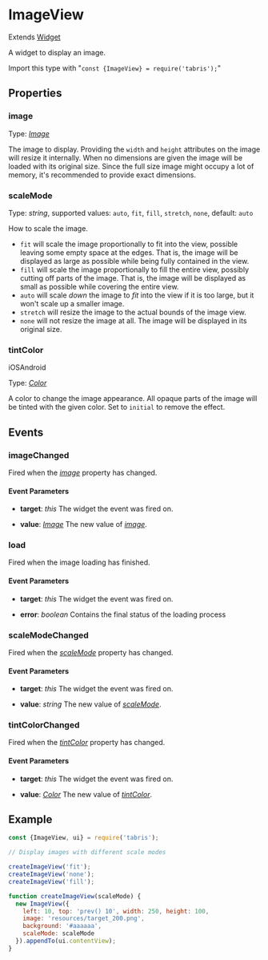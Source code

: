---
---
# ImageView

Extends [Widget](Widget.md)

A widget to display an image.

Import this type with "`const {ImageView} = require('tabris');`"

## Properties

### image


Type: *[Image](../types.md#image)*

The image to display. Providing the `width` and `height` attributes on the image will resize it internally. When no dimensions are given the image will be loaded with its original size. Since the full size image might occupy a lot of memory, it's recommended to provide exact dimensions.

### scaleMode


Type: *string*, supported values: `auto`, `fit`, `fill`, `stretch`, `none`, default: `auto`

How to scale the image.

- `fit` will scale the image proportionally to fit into the view, possible leaving some empty space at the edges. That is, the image will be displayed as large as possible while being fully contained in the view.
- `fill` will scale the image proportionally to fill the entire view, possibly cutting off parts of the image. That is, the image will be displayed as small as possible while covering the entire view.
- `auto` will scale *down* the image to *fit* into the view if it is too large, but it won't scale up a smaller image.
- `stretch` will resize the image to the actual bounds of the image view.
- `none` will not resize the image at all. The image will be displayed in its original size.

### tintColor
<p class="platforms"><span class="ios-tag" title="supported on iOS">iOS</span><span class="android-tag" title="supported on Android">Android</span></p>

Type: *[Color](../types.md#color)*

A color to change the image appearance. All opaque parts of the image will be tinted with the given color. Set to `initial` to remove the effect.


## Events

### imageChanged

Fired when the [*image*](#image) property has changed.

#### Event Parameters 
- **target**: *this*
    The widget the event was fired on.

- **value**: *[Image](../types.md#image)*
    The new value of [*image*](#image).


### load

Fired when the image loading has finished.

#### Event Parameters 
- **target**: *this*
    The widget the event was fired on.

- **error**: *boolean*
    Contains the final status of the loading process


### scaleModeChanged

Fired when the [*scaleMode*](#scaleMode) property has changed.

#### Event Parameters 
- **target**: *this*
    The widget the event was fired on.

- **value**: *string*
    The new value of [*scaleMode*](#scaleMode).


### tintColorChanged

Fired when the [*tintColor*](#tintColor) property has changed.

#### Event Parameters 
- **target**: *this*
    The widget the event was fired on.

- **value**: *[Color](../types.md#color)*
    The new value of [*tintColor*](#tintColor).





## Example
```js
const {ImageView, ui} = require('tabris');

// Display images with different scale modes

createImageView('fit');
createImageView('none');
createImageView('fill');

function createImageView(scaleMode) {
  new ImageView({
    left: 10, top: 'prev() 10', width: 250, height: 100,
    image: 'resources/target_200.png',
    background: '#aaaaaa',
    scaleMode: scaleMode
  }).appendTo(ui.contentView);
}
```
